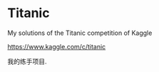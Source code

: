 # Titanic
My solutions of the Titanic competition of Kaggle

https://www.kaggle.com/c/titanic

我的练手项目.
